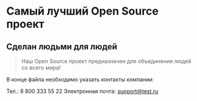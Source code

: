 # Самый лучший Open Source проект

## Сделан людьми для людей

> Наш Open Source проект предназначен для объединения людей со всего мира!

В конце файла необходимо указать контакты компании:

Тел.: 8 800 333 55 22
Электронная почта: support@test.ru

